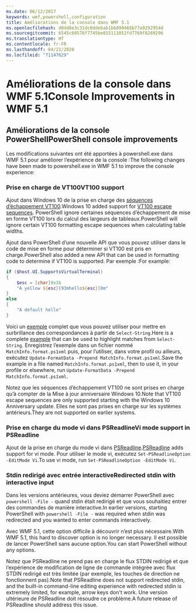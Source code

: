 ```yaml
---
ms.date: 06/12/2017
keywords: wmf,powershell,configuration
title: Améliorations de la console dans WMF 5.1
ms.openlocfilehash: d0dd8e3c31dc0ddebab1bb899468b77a9292954d
ms.sourcegitcommit: 6545c60578f7745be015111052fd7769f8289296
ms.translationtype: HT
ms.contentlocale: fr-FR
ms.lasthandoff: 04/22/2020
ms.locfileid: "71147629"
---
```

# <a name="console-improvements-in-wmf-51"></a><span data-ttu-id="db0ed-103">Améliorations de la console dans WMF 5.1</span><span class="sxs-lookup"><span data-stu-id="db0ed-103">Console Improvements in WMF 5.1</span></span>

## <a name="powershell-console-improvements"></a><span data-ttu-id="db0ed-104">Améliorations de la console PowerShell</span><span class="sxs-lookup"><span data-stu-id="db0ed-104">PowerShell console improvements</span></span>

<span data-ttu-id="db0ed-105">Les modifications suivantes ont été apportées à powershell.exe dans WMF 5.1 pour améliorer l’expérience de la console :</span><span class="sxs-lookup"><span data-stu-id="db0ed-105">The following changes have been made to powershell.exe in WMF 5.1 to improve the console experience:</span></span>

### <a name="vt100-support"></a><span data-ttu-id="db0ed-106">Prise en charge de VT100</span><span class="sxs-lookup"><span data-stu-id="db0ed-106">VT100 support</span></span>

<span data-ttu-id="db0ed-107">Ajout dans Windows 10 de la prise en charge des [séquences d’échappement VT100](/windows/console/console-virtual-terminal-sequences).</span><span class="sxs-lookup"><span data-stu-id="db0ed-107">Windows 10 added support for [VT100 escape sequences](/windows/console/console-virtual-terminal-sequences).</span></span>
<span data-ttu-id="db0ed-108">PowerShell ignore certaines séquences d’échappement de mise en forme VT100 lors du calcul des largeurs de tableaux.</span><span class="sxs-lookup"><span data-stu-id="db0ed-108">PowerShell will ignore certain VT100 formatting escape sequences when calculating table widths.</span></span>

<span data-ttu-id="db0ed-109">Ajout dans PowerShell d’une nouvelle API que vous pouvez utiliser dans le code de mise en forme pour déterminer si VT100 est pris en charge.</span><span class="sxs-lookup"><span data-stu-id="db0ed-109">PowerShell also added a new API that can be used in formatting code to determine if VT100 is supported.</span></span> <span data-ttu-id="db0ed-110">Par exemple :</span><span class="sxs-lookup"><span data-stu-id="db0ed-110">For example:</span></span>

```powershell
if ($host.UI.SupportsVirtualTerminal)
{
    $esc = [char]0x1b
    "A yellow ${esc}[93mhello${esc}[0m"
}
else
{
    "A default hello"
}
```

<span data-ttu-id="db0ed-111">Voici un [exemple](https://gist.github.com/lzybkr/dcb973dccd54900b67783c48083c28f7) complet que vous pouvez utiliser pour mettre en surbrillance des correspondances à partir de `Select-String`.</span><span class="sxs-lookup"><span data-stu-id="db0ed-111">Here is a complete [example](https://gist.github.com/lzybkr/dcb973dccd54900b67783c48083c28f7) that can be used to highlight matches from `Select-String`.</span></span> <span data-ttu-id="db0ed-112">Enregistrez l’exemple dans un fichier nommé `MatchInfo.format.ps1xml` puis, pour l’utiliser, dans votre profil ou ailleurs, exécutez `Update-FormatData -Prepend MatchInfo.format.ps1xml`.</span><span class="sxs-lookup"><span data-stu-id="db0ed-112">Save the example in a file named `MatchInfo.format.ps1xml`, then to use it, in your profile or elsewhere, run `Update-FormatData -Prepend MatchInfo.format.ps1xml`.</span></span>

<span data-ttu-id="db0ed-113">Notez que les séquences d’échappement VT100 ne sont prises en charge qu’à compter de la Mise à jour anniversaire Windows 10.</span><span class="sxs-lookup"><span data-stu-id="db0ed-113">Note that VT100 escape sequences are only supported starting with the Windows 10 Anniversary update.</span></span>
<span data-ttu-id="db0ed-114">Elles ne sont pas prises en charge sur les systèmes antérieurs.</span><span class="sxs-lookup"><span data-stu-id="db0ed-114">They are not supported on earlier systems.</span></span>

### <a name="vi-mode-support-in-psreadline"></a><span data-ttu-id="db0ed-115">Prise en charge du mode vi dans PSReadline</span><span class="sxs-lookup"><span data-stu-id="db0ed-115">Vi mode support in PSReadline</span></span>

<span data-ttu-id="db0ed-116">Ajout de la prise en charge du mode vi dans [PSReadline](https://github.com/PowerShell/PSReadLine).</span><span class="sxs-lookup"><span data-stu-id="db0ed-116">[PSReadline](https://github.com/PowerShell/PSReadLine) adds support for vi mode.</span></span> <span data-ttu-id="db0ed-117">Pour utiliser le mode vi, exécutez `Set-PSReadlineOption -EditMode Vi`.</span><span class="sxs-lookup"><span data-stu-id="db0ed-117">To use vi mode, run `Set-PSReadlineOption -EditMode Vi`.</span></span>

### <a name="redirected-stdin-with-interactive-input"></a><span data-ttu-id="db0ed-118">Stdin redirigé avec entrée interactive</span><span class="sxs-lookup"><span data-stu-id="db0ed-118">Redirected stdin with interactive input</span></span>

<span data-ttu-id="db0ed-119">Dans les versions antérieures, vous deviez démarrer PowerShell avec `powershell -File -` quand stdin était redirigé et que vous souhaitiez entrer des commandes de manière interactive.</span><span class="sxs-lookup"><span data-stu-id="db0ed-119">In earlier versions, starting PowerShell with `powershell -File -` was required when stdin was redirected and you wanted to enter commands interactively.</span></span>

<span data-ttu-id="db0ed-120">Avec WMF 5.1, cette option difficile à découvrir n’est plus nécessaire.</span><span class="sxs-lookup"><span data-stu-id="db0ed-120">With WMF 5.1, this hard to discover option is no longer necessary.</span></span> <span data-ttu-id="db0ed-121">Il est possible de lancer PowerShell sans aucune option.</span><span class="sxs-lookup"><span data-stu-id="db0ed-121">You can start PowerShell without any options.</span></span>

<span data-ttu-id="db0ed-122">Notez que PSReadline ne prend pas en charge le flux STDIN redirigé et que l’expérience de modification de ligne de commande intégrée avec flux STDIN redirigé est très limitée (par exemple, les touches de direction ne fonctionnent pas).</span><span class="sxs-lookup"><span data-stu-id="db0ed-122">Note that PSReadline does not support redirected stdin, and the built-in command-line editing experience with redirected stdin is extremely limited, for example, arrow keys don't work.</span></span> <span data-ttu-id="db0ed-123">Une version ultérieure de PSReadline doit résoudre ce problème.</span><span class="sxs-lookup"><span data-stu-id="db0ed-123">A future release of PSReadline should address this issue.</span></span>